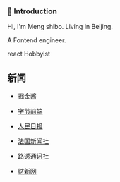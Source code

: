 ### 🙋 Introduction

Hi, I'm Meng shibo. Living in Beijing.

A Fontend engineer.

react Hobbyist




## 新闻 
- [掘金酱](https://e.juejin.cn/)

- [字节前端](https://www.zhihu.com/org/zi-jie-qian-duan)

- [人民日报](http://www.people.com.cn/GB/59476/index.html)

- [法国新闻社](https://www.rfi.fr/cn/%E6%BB%9A%E5%8A%A8%E6%96%B0%E9%97%BB/)

- [路透通讯社](https://cn.reuters.com/)

- [财新网](https://www.caixin.com/)


